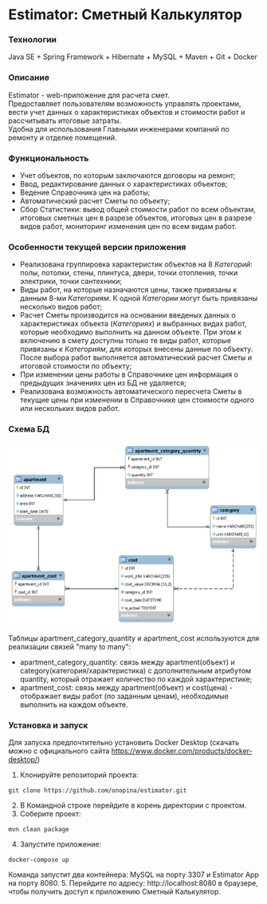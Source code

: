 # Estimator: Сметный Калькулятор
### Технологии
Java SE + Spring Framework + Hibernate + MySQL + Maven + Git + Docker

### Описание
Estimator - web-приложение для расчета смет. 
<br/>
Предоставляет пользователям возможность управлять 
проектами, вести учет данных о характеристиках объектов 
и стоимости работ и рассчитывать итоговые затраты.
<br/>
Удобна для использования Главными инженерами
компаний по ремонту и отделке помещений.

### Функциональность
- Учет объектов, по которым заключаются договоры на ремонт;
- Ввод, редактирование данных о характеристиках объектов;
- Ведение Справочника цен на работы;
- Автоматический расчет Сметы по объекту;
- Сбор Статистики: вывод общей стоимости работ по всем объектам,
итоговых сметных цен в разрезе объектов, итоговых цен 
в разрезе видов работ, мониторинг изменения цен по всем видам работ.

  
### Особенности текущей версии приложения
- Реализована группировка характеристик объектов  на 8 _Категорий_: 
полы, потолки, стены, плинтуса, двери, точки отопления, точки электрики, 
точки сантехники;
- Виды работ, на которые назначаются цены, также привязаны
к данным 8-ми _Категориям_. К одной _Категории_ могут быть
привязаны несколько видов работ; 
- Расчет Сметы производится на основании введеных данных
о характеристиках объекта (_Категориях_) и выбранных видах работ,
которые необходимо выполнить на данном объекте. При этом к включению
в смету доступны только те виды работ, которые привязаны к _Категориям_,
для которых внесены данные по объекту. После выбора работ 
выполняется автоматический расчет Сметы и итоговой стоимости по объекту;
- При изменении цены работы в Справочнике цен информация о предыдущих 
значениях цен из БД не удаляется;
- Реализована возможность автоматического пересчета Сметы в текущие цены 
при изменении в Справочнике цен стоимости одного или нескольких видов работ.

### Схема БД

![db_diagram](images/db_diagram.png)

Таблицы apartment_category_quantity и apartment_cost 
используются для реализации связей "many to many":

- apartment_category_quantity: связь между apartment(объект) 
и category(категория/характеристика) с дополнительным атрибутом 
quantity, который отражает количество по каждой характеристике;
- apartment_cost: связь между apartment(объект) и cost(цена) -
отображает виды работ (по заданным ценам), необходимые выполнить
на каждом объекте.

### Установка и запуск
Для запуска предпочтительно установить Docker Desktop (скачать
можно с официального сайта 
https://www.docker.com/products/docker-desktop/)

1. Клонируйте репозиторий проекта:
```
git clone https://github.com/onopina/estimator.git
```
2. В Командной строке перейдите в корень директории с проектом.
3. Соберите проект:
```
mvn clean package
```
4. Запустите приложение:
```
docker-compose up 
```
Команда запустит два контейнера:
MySQL на порту 3307 и Estimator App на порту 8080.
5. Перейдите по адресу: http://localhost:8080 в браузере, 
чтобы получить доступ к приложению Сметный Калькулятор.